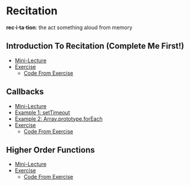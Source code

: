 # Recitation

**rec·i·ta·tion**: the act something aloud from memory

## Introduction To Recitation (Complete Me First!)

* [Mini-Lecture][intro]
* [Exercise][exer]
  * [Code From Exercise][code]

[intro]:https://vimeo.com/161983328
[exer]:https://vimeo.com/161983327
[code]:./addNum.js

## Callbacks

* [Mini-Lecture][callbacks]
* [Example 1: setTimeout][callbacksExample1]
* [Example 2: Array.prototype.forEach][callbacksExample2]
* [Exercise][callbacksExercise]
  * [Code From Exercise][callbackscode]

[callbacks]:https://vimeo.com/161858503
[callbacksExample1]:https://vimeo.com/161858502
[callbacksExample2]:https://vimeo.com/161858501
[callbacksExercise]:https://vimeo.com/161858500
[callbackscode]:./callbacks.js

## Higher Order Functions

* [Mini-Lecture][hof]
* [Exercise][hofExercise]
  * [Code From Exercise][hofcode]

[hof]:https://vimeo.com/161983797
[hofExercise]:https://vimeo.com/161983796
[hofcode]:./createAdder.js
